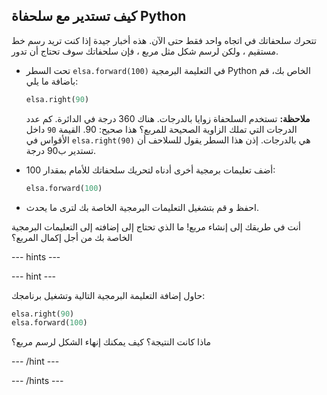 ## كيف تستدير مع سلحفاة Python

تتحرك سلحفاتك في اتجاه واحد فقط حتى الآن. هذه أخبار جيدة إذا كنت تريد رسم خط مستقيم ، ولكن لرسم شكل مثل مربع ، فإن سلحفاتك سوف تحتاج أن تدور.

- تحت السطر `elsa.forward(100)` في التعليمة البرمجية Python الخاص بك، قم باضافة ما يلي:
    
    ```python
    elsa.right(90)
    ```
    
    **ملاحظة:** تستخدم السلحفاة زوايا بالدرجات. هناك 360 درجة في الدائرة. كم عدد الدرجات التي تملك الزاوية الصحيحة للمربع؟ هذا صحيح: 90. القيمة `90` داخل الأقواس في `elsa.right(90)` هي بالدرجات. إذن هذا السطر يقول للسلاحف أن تستدير ب90 درجة.

- أضف تعليمات برمجية أخرى أدناه لتحريك سلحفاتك للأمام بمقدار 100:
    
    ```python
    elsa.forward(100)
    ```

- احفظ و قم بتشغيل التعليمات البرمجية الخاصة بك لترى ما يحدث.

أنت في طريقك إلى إنشاء مربع! ما الذي تحتاج إلى إضافته إلى التعليمات البرمجية الخاصة بك من أجل إكمال المربع؟

--- hints ---


--- hint ---

حاول إضافة التعليمة البرمجية التالية وتشغيل برنامجك:

```python
elsa.right(90)
elsa.forward(100)
```

ماذا كانت النتيجة؟ كيف يمكنك إنهاء الشكل لرسم مربع؟

--- /hint ---

--- /hints ---